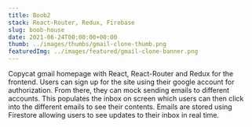 ```yaml
---
title: Boob2
stack: React-Router, Redux, Firebase
slug: boob-house
date: 2021-06-24T00:00:00+00:00
thumb: ../images/thumbs/gmail-clone-thumb.png
featuredImg: ../images/featured/gmail-clone-banner.png
---
```


Copycat gmail homepage with React, React-Router and Redux for the frontend. Users can sign up for the site using their google account for authorization. From there, they can mock sending emails to different accounts. This populates the inbox on screen which users can then click into the different emails to see their contents. Emails are stored using Firestore allowing users to see updates to their inbox in real time.
